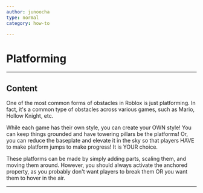 ```yaml
---
author: junoocha
type: normal
category: how-to

---
```


# Platforming
---

## Content

One of the most common forms of obstacles in Roblox is just platforming. In fact, it's a common type of obstacles across various games, such as Mario, Hollow Knight, etc.

While each game has their own style, you can create your OWN style! You can keep things grounded and have towering pillars be the platforms! Or, you can reduce the baseplate and elevate it in the sky so that players HAVE to make platform jumps to make progress! It is YOUR choice.

These platforms can be made by simply adding parts, scaling them, and moving them around. However, you should always activate the anchored property, as you probably don't want players to break them OR you want them to hover in the air.

---

